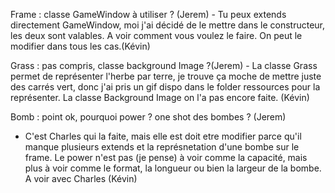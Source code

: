 Frame : classe GameWindow à utiliser ? (Jerem)
    - Tu peux extends directement GameWindow, moi j'ai décidé de le mettre dans le constructeur,
        les deux sont valables. A voir comment vous voulez le faire. On peut le modifier dans tous les cas.(Kévin)

Grass : pas compris, classe background Image ?(Jerem)
    - La classe Grass permet de représenter l'herbe par terre, je trouve ça moche de mettre juste des carrés vert, donc j'ai pris un gif dispo dans le folder ressources pour la représenter.
    La classe Background Image on l'a pas encore faite. (Kévin)

Bomb : point ok, pourquoi power ? one shot des bombes ? (Jerem)

- C'est Charles qui la faite, mais elle est doit etre modifier parce qu'il manque plusieurs extends et la représnetation d'une bombe sur le frame.
    Le power n'est pas (je pense) à voir comme la capacité, mais plus à voir comme le format, la longueur ou bien la largeur de la bombe.
    A voir avec Charles (Kévin)
